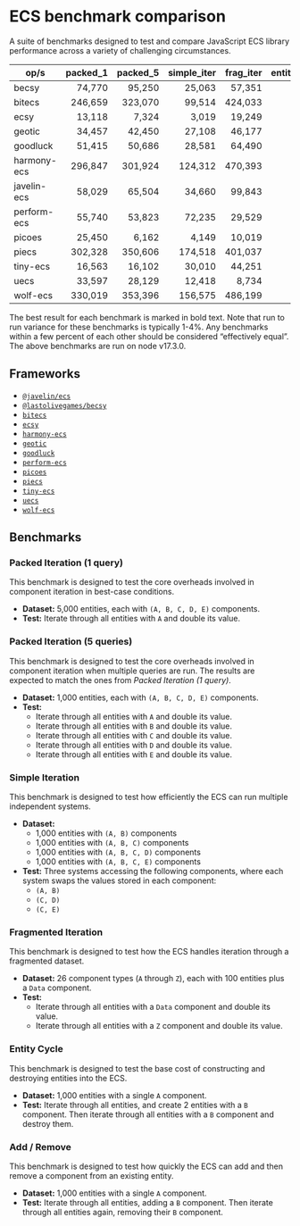 # ECS benchmark comparison

A suite of benchmarks designed to test and compare JavaScript ECS library performance across a variety of challenging circumstances.

| op/s        | packed_1 | packed_5 | simple_iter | frag_iter | entity_cycle | add_remove |
| ----------- | -------: | -------: | ----------: | --------: | -----------: | ---------: |
| becsy       |   74,770 |   95,250 |      25,063 |    57,351 |          331 |      7,654 |
| bitecs      |  246,659 |  323,070 |      99,514 |   424,033 |          779 |      2,244 |
| ecsy        |   13,118 |    7,324 |       3,019 |    19,249 |           29 |        935 |
| geotic      |   34,457 |   42,450 |      27,108 |    46,177 |           27 |      1,003 |
| goodluck    |   51,415 |   50,686 |      28,581 |    64,490 |       10,824 |    288,178 |
| harmony-ecs |  296,847 |  301,924 |     124,312 |   470,393 |        1,941 |      4,056 |
| javelin-ecs |   58,029 |   65,504 |      34,660 |    99,843 |          253 |      2,866 |
| perform-ecs |   55,740 |   53,823 |      72,235 |    29,529 |           39 |        381 |
| picoes      |   25,450 |    6,162 |       4,149 |    10,019 |        1,315 |      3,938 |
| piecs       |  302,328 |  350,606 |     174,518 |   401,037 |       32,910 |     17,881 |
| tiny-ecs    |   16,563 |   16,102 |      30,010 |    44,251 |           45 |        926 |
| uecs        |   33,597 |   28,129 |      12,418 |     8,734 |          849 |      5,015 |
| wolf-ecs    |  330,019 |  353,396 |     156,575 |   486,199 |        3,005 |     10,262 |

The best result for each benchmark is marked in bold text. Note that run to run variance for these benchmarks is typically 1-4%. Any benchmarks within a few percent of each other should be considered “effectively equal”. The above benchmarks are run on node v17.3.0.

## Frameworks

- [`@javelin/ecs`](https://github.com/3mcd/javelin)
- [`@lastolivegames/becsy`](https://github.com/lastolivegames/becsy)
- [`bitecs`](https://github.com/NateTheGreatt/bitecs)
- [`ecsy`](https://github.com/ecsyjs/ecsy)
- [`harmony-ecs`](https://github.com/3mcd/harmony-ecs)
- [`geotic`](https://github.com/ddmills/geotic)
- [`goodluck`](https://github.com/piesku/goodluck)
- [`perform-ecs`](https://github.com/fireveined/perform-ecs)
- [`picoes`](https://github.com/ayebear/picoes)
- [`piecs`](https://github.com/sondresj/piecs)
- [`tiny-ecs`](https://github.com/bvalosek/tiny-ecs)
- [`uecs`](https://github.com/jprochazk/uecs)
- [`wolf-ecs`](https://github.com/EnderShadow8/wolf-ecs)

## Benchmarks

### Packed Iteration (1 query)

This benchmark is designed to test the core overheads involved in component iteration in best-case conditions.

- **Dataset:** 5,000 entities, each with `(A, B, C, D, E)` components.
- **Test:** Iterate through all entities with `A` and double its value.

### Packed Iteration (5 queries)

This benchmark is designed to test the core overheads involved in component iteration when multiple queries are run. The results are expected to match the ones from _Packed Iteration (1 query)_.

- **Dataset:** 1,000 entities, each with `(A, B, C, D, E)` components.
- **Test:**
  - Iterate through all entities with `A` and double its value.
  - Iterate through all entities with `B` and double its value.
  - Iterate through all entities with `C` and double its value.
  - Iterate through all entities with `D` and double its value.
  - Iterate through all entities with `E` and double its value.

### Simple Iteration

This benchmark is designed to test how efficiently the ECS can run multiple independent systems.

- **Dataset:**
  - 1,000 entities with `(A, B)` components
  - 1,000 entities with `(A, B, C)` components
  - 1,000 entities with `(A, B, C, D)` components
  - 1,000 entities with `(A, B, C, E)` components
- **Test:** Three systems accessing the following components, where each system swaps the values stored in each component:
  - `(A, B)`
  - `(C, D)`
  - `(C, E)`

### Fragmented Iteration

This benchmark is designed to test how the ECS handles iteration through a fragmented dataset.

- **Dataset:** 26 component types (`A` through `Z`), each with 100 entities plus a `Data` component.
- **Test:**
  - Iterate through all entities with a `Data` component and double its value.
  - Iterate through all entities with a `Z` component and double its value.

### Entity Cycle

This benchmark is designed to test the base cost of constructing and destroying entities into the ECS.

- **Dataset:** 1,000 entities with a single `A` component.
- **Test:** Iterate through all entities, and create 2 entities with a `B` component. Then iterate through all entities with a `B` component and destroy them.

### Add / Remove

This benchmark is designed to test how quickly the ECS can add and then remove a component from an existing entity.

- **Dataset:** 1,000 entities with a single `A` component.
- **Test:** Iterate through all entities, adding a `B` component. Then iterate through all entities again, removing their `B` component.
